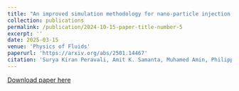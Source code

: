 ```yaml
---
title: "An improved simulation methodology for nano-particle injection through aerodynamic lens systems"
collection: publications
permalink: /publication/2024-10-15-paper-title-number-5
excerpt: ''
date: 2025-03-15
venue: 'Physics of Fluids'
paperurl: 'https://arxiv.org/abs/2501.14467'
citation: 'Surya Kiran Peravali, Amit K. Samanta, Muhamed Amin, Philipp Neumann, Jochen Küpper, Michael Breuer, "An improved numerical simulation methodology for nanoparticle injection through aerodynamic lens systems," arXiv preprint (2025), arXiv:2501.14467 [physics.flu-dyn], https://arxiv.org/abs/2501.14467.'
---
```


[Download paper here](https://arxiv.org/abs/2501.14467)
